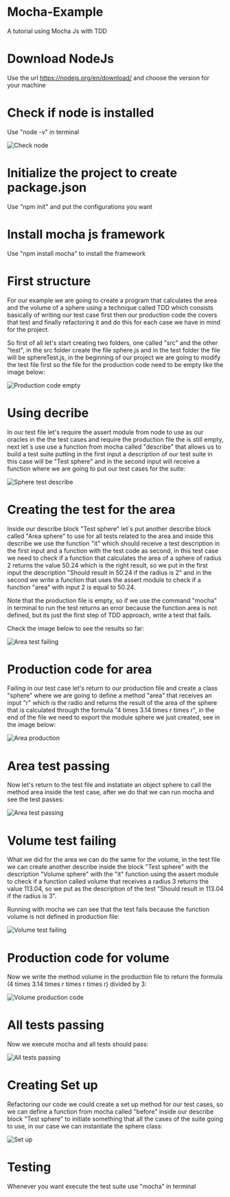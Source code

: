 # Mocha-Example
A tutorial using Mocha Js with TDD 

# Download NodeJs
Use the url https://nodejs.org/en/download/ and choose the version for your machine

# Check if node is installed
Use "node -v" in terminal

![Check node](https://github.com/VictorQueiroga/Mocha-Example/blob/main/assets/check-node.png)

# Initialize the project to create package.json
Use "npm init" and put the configurations you want

# Install mocha js framework
Use "npm install mocha" to install the framework

# First structure

For our example we are going to create a program that calculates the area and the volume of a sphere using a technique called TDD which consists basically of writing our test case first then our production code the covers that test and finally refactoring it and do this for each case we have in mind for the project.

So first of all let's start creating two folders, one called "src" and the other "test", in the src folder create the file sphere.js and in the test folder the file will be sphereTest.js, in the beginning of our project we are going to modify the test file first so the file for the production code need to be empty like the image below:

![Production code empty](https://github.com/VictorQueiroga/Mocha-Example/blob/main/assets/productionCodeEmpty.png)

# Using decribe

In our test file let's require the assert module from node to use as our oracles in the the test cases and require the production file the is still empty, next let´s use use a function from mocha called "describe" that allows us to build a test suite putting in the first input a description of our test suite in this case will be "Test sphere" and in the second input will receive a function where we are going to put our test cases for the suite:

![Sphere test describe](https://github.com/VictorQueiroga/Mocha-Example/blob/main/assets/sphereTestDescribe.png)

# Creating the test for the area

Inside our describe block "Test sphere" let´s put another describe block called "Area sphere" to use for all tests related to the area and inside this describe we use the function "it" which should receive a test description in the first input and a function with the test code as second, in this test case we need to check if a function that calculates the area of a sphere of radius 2 returns the value 50.24 which is the right result, so we put in the first input the description "Should result in 50.24 if the radius is 2" and in the second we write a function that uses the assert module to check if a function "area" with input 2 is equal to 50.24.

Note that the production file is empty, so if we use the command "mocha" in terminal to run the test returns an error because the function area is not defined, but its just the first step of TDD approach, write a test that fails.

Check the image below to see the results so far:

![Area test failing](https://github.com/VictorQueiroga/Mocha-Example/blob/main/assets/areaTestFailing.png)

# Production code for area

Failing in our test case let's return to our production file and create a class "sphere" where we are going to define a method "area" that receives an input "r" which is the radio and returns the result of the area of the sphere that is calculated through the formula "4 times 3.14 times r times r", in the end of the file we need to export the module sphere we just created, see in the image below:

![Area production](https://github.com/VictorQueiroga/Mocha-Example/blob/main/assets/areaProduction.png)

# Area test passing

Now let's return to the test file and instatiate an object sphere to call the method area inside the test case, after we do that we can run mocha and see the test passes:

![Area test passing](https://github.com/VictorQueiroga/Mocha-Example/blob/main/assets/areaTestPassing.png)

# Volume test failing

What we did for the area we can do the same for the volume, in the test file we can create another describe inside the block "Test sphere" with the description "Volume sphere" with the "it" function using the assert module to check if a function called volume that receives a radius 3 returns the value 113.04, so we put as the description of the test "Should result in 113.04 if the radius is 3".

Running with mocha we can see that the test fails because the function volume is not defined in production file:

![Volume test failing](https://github.com/VictorQueiroga/Mocha-Example/blob/main/assets/volumeTestFailing.png)

# Production code for volume

Now we write the method volume in the production file to return the formula  (4 times 3.14 times r times r times r) divided by 3:

![Volume production code](https://github.com/VictorQueiroga/Mocha-Example/blob/main/assets/productionCodeVolume.png)

# All tests passing

Now we execute mocha and all tests should pass:

![All tests passing](https://github.com/VictorQueiroga/Mocha-Example/blob/main/assets/allTestsPassing.png)

# Creating Set up

Refactoring our code we could create a set up method for our test cases, so we can define a function from mocha called "before" inside our describe block "Test sphere" to initiate something that all the cases of the suite going to use, in our case we can instantiate the sphere class:

![Set up](https://github.com/VictorQueiroga/Mocha-Example/blob/main/assets/creatingSetUp.png)

# Testing
Whenever you want execute the test suite use "mocha" in terminal
